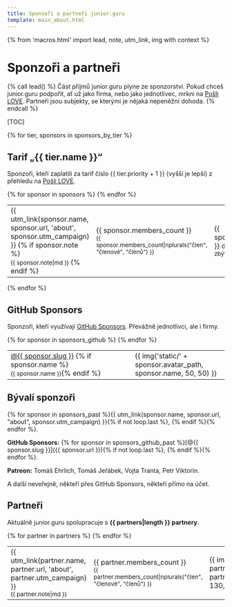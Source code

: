```yaml
---
title: Sponzoři a partneři junior.guru
template: main_about.html
---
```


{% from 'macros.html' import lead, note, utm_link, img with context %}

# Sponzoři a partneři

{% call lead() %}
Část příjmů junior.guru plyne ze sponzorství. Pokud chceš junior.guru podpořit, ať už jako firma, nebo jako jednotlivec, mrkni na [Pošli LOVE](../love.jinja). Partneři jsou subjekty, se kterými je nějaká nepeněžní dohoda.
{% endcall %}

[TOC]

{% for tier, sponsors in sponsors_by_tier %}
## Tarif „{{ tier.name }}“

Sponzoři, kteří zaplatili za tarif číslo {{ tier.priority + 1 }} (vyšší je lepší) z přehledu na [Pošli LOVE](../love.jinja).

<div class="table-responsive"><table class="table align-middle">
  {% for sponsor in sponsors %}
    <tr>
      <td>
        {{ utm_link(sponsor.name, sponsor.url, 'about', sponsor.utm_campaign) }}
        {% if sponsor.note %}
        <br><small>{{ sponsor.note|md }}</small>
        {% endif %}
      </td>
      <td style="width: 5rem">
        {{ sponsor.members_count }}<br>
        <small>{{ sponsor.members_count|nplurals("člen", "členové", "členů") }}</small>
      </td>
      <td style="width: 5rem">
        <span {% if sponsor.days_until_renew() < 30 %}
        class="problem-very-soon"
      {% elif sponsor.days_until_renew() < 60 %}
        class="problem-soon"
      {%- endif %}>
          {{ sponsor.days_until_renew() }} dní<br>
          <small>zbývá</small>
        </span>
      </td>
      <td style="width: 200px">
        {{ img('static/' + sponsor.logo_path, sponsor.name, 130, 60) }}
      </td>
    </tr>
  {% endfor %}
</table></div>
{% endfor %}

## GitHub Sponsors

Sponzoři, kteří využívají [GitHub Sponsors](https://github.com/sponsors/honzajavorek/). Převážně jednotlivci, ale i firmy.

<div class="table-responsive"><table class="table">
  {% for sponsor in sponsors_github %}
    <tr>
      <td>
        <a href="{{ sponsor.url }}" target="_blank" rel="noopener">@{{ sponsor.slug }}</a>
        {% if sponsor.name %}<br><small>{{ sponsor.name }}</small>{% endif %}
      </td>
      <td style="width: 200px">
        {{ img('static/' + sponsor.avatar_path, sponsor.name, 50, 50) }}
      </td>
    </tr>
  {% endfor %}
</table></div>

## Bývalí sponzoři

{% for sponsor in sponsors_past %}{{ utm_link(sponsor.name, sponsor.url, "about", sponsor.utm_campaign) }}{% if not loop.last %}, {% endif %}{% endfor %}.

**GitHub Sponsors:** {% for sponsor in sponsors_github_past %}[@{{ sponsor.slug }}]({{ sponsor.url }}){% if not loop.last %}, {% endif %}{% endfor %}.

**Patreon:** Tomáš Ehrlich, Tomáš Jeřábek, Vojta Tranta, Petr Viktorin.

A další neveřejně, někteří přes GitHub Sponsors, někteří přímo na účet.

## Partneři

Aktuálně junior.guru spolupracuje s **{{ partners|length }} partnery**.

<div class="table-responsive"><table class="table align-middle">
  {% for partner in partners %}
    <tr>
      <td>
        {{ utm_link(partner.name, partner.url, 'about', partner.utm_campaign) }}
        <br><small>{{ partner.note|md }}</small>
      </td>
      <td style="width: 5rem">
        {{ partner.members_count }}<br>
        <small>{{ partner.members_count|nplurals("člen", "členové", "členů") }}</small>
      </td>
      <td style="width: 200px">
        {{ img('static/' + partner.logo_path, partner.name, 130, 60) }}
      </td>
    </tr>
  {% endfor %}
</table></div>
